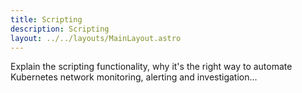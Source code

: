 ```yaml
---
title: Scripting
description: Scripting
layout: ../../layouts/MainLayout.astro
---
```


Explain the scripting functionality, why it's the right way to automate Kubernetes network monitoring, alerting and investigation...
